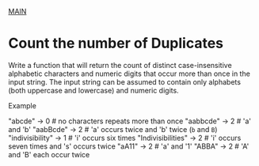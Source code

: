 [MAIN](README.md) <br>
# Count the number of Duplicates

Write a function that will return the count of distinct case-insensitive alphabetic characters and numeric digits that occur more than once in the input string. The input string can be assumed to contain only alphabets (both uppercase and lowercase) and numeric digits.

Example

"abcde" -> 0  # no characters repeats more than once
"aabbcde" -> 2  # 'a' and 'b'
"aabBcde" -> 2  # 'a' occurs twice and 'b' twice (`b` and `B`)
"indivisibility" -> 1  # 'i' occurs six times
"Indivisibilities" -> 2  # 'i' occurs seven times and 's' occurs twice
"aA11" -> 2  # 'a' and '1'
"ABBA" -> 2  # 'A' and 'B' each occur twice